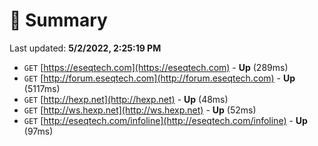 # 📖 Summary
Last updated: **5/2/2022, 2:25:19 PM**

- `GET` [https://eseqtech.com](https://eseqtech.com) - **Up** (289ms)
- `GET` [http://forum.eseqtech.com](http://forum.eseqtech.com) - **Up** (5117ms)
- `GET` [http://hexp.net](http://hexp.net) - **Up** (48ms)
- `GET` [http://ws.hexp.net](http://ws.hexp.net) - **Up** (52ms)
- `GET` [http://eseqtech.com/infoline](http://eseqtech.com/infoline) - **Up** (97ms)
